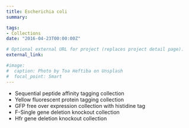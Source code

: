 ```yaml
---
title: Escherichia coli
summary:

tags:
- Collections
date: "2016-04-23T00:00:00Z"

# Optional external URL for project (replaces project detail page).
external_link: 

#image:
#  caption: Photo by Toa Heftiba on Unsplash
#  focal_point: Smart
---
```

* Sequential peptide affinity tagging collection
* Yellow fluorescent protein tagging collection
* GFP free over expression collection with histidine tag
* F-Single gene deletion knockout collection
* Hfr gene deletion knockout collection